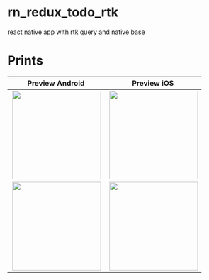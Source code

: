 # rn_redux_todo_rtk
react native app with rtk query and native base

# Prints
| Preview Android   |   Preview iOS   |
| :---------:       |   :---------:   |
| <img align="right" src="https://user-images.githubusercontent.com/38187170/204111096-10310905-3c41-4be7-8e99-8feb00f41061.png" width="200" />        |   <img align="right" src="https://user-images.githubusercontent.com/38187170/204111100-11ee543a-1cf3-4bc4-ac16-c207de138d6f.png" width="200" />    |
|  <img align="right" src="https://user-images.githubusercontent.com/38187170/204111098-f337a264-cb39-431c-8b36-8e3654861c12.png" width="200" />        |   <img align="right" src="https://user-images.githubusercontent.com/38187170/204111102-8def94cf-9bb0-48d4-93cb-b0e9be9067c2.png" width="200" />    |
